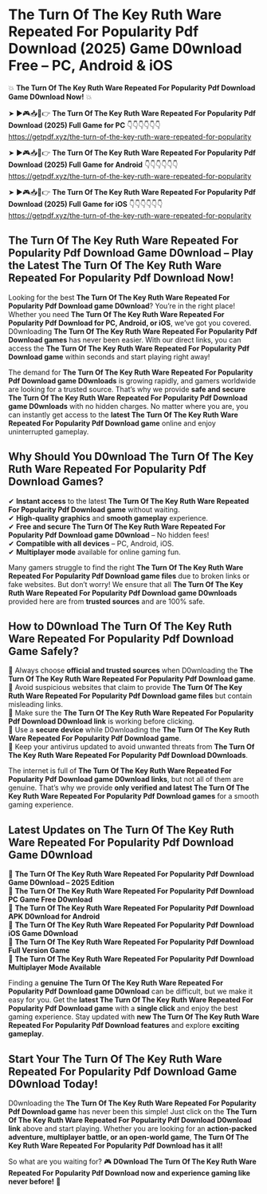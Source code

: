 # The Turn Of The Key Ruth Ware Repeated For Popularity Pdf Download (2025) Game D0wnload Free – PC, Android & iOS

💥 **The Turn Of The Key Ruth Ware Repeated For Popularity Pdf Download Game D0wnload Now!** 💥  

➤ ►🎮📥📱👉 **The Turn Of The Key Ruth Ware Repeated For Popularity Pdf Download (2025) Full Game for PC** 👇👇👇👇👇👇  
https://getpdf.xyz/the-turn-of-the-key-ruth-ware-repeated-for-popularity  

➤ ►🎮📥📱👉 **The Turn Of The Key Ruth Ware Repeated For Popularity Pdf Download (2025) Full Game for Android** 👇👇👇👇👇👇  
https://getpdf.xyz/the-turn-of-the-key-ruth-ware-repeated-for-popularity  

➤ ►🎮📥📱👉 **The Turn Of The Key Ruth Ware Repeated For Popularity Pdf Download (2025) Full Game for iOS** 👇👇👇👇👇👇  
https://getpdf.xyz/the-turn-of-the-key-ruth-ware-repeated-for-popularity  

## The Turn Of The Key Ruth Ware Repeated For Popularity Pdf Download Game D0wnload – Play the Latest The Turn Of The Key Ruth Ware Repeated For Popularity Pdf Download Now!

Looking for the best **The Turn Of The Key Ruth Ware Repeated For Popularity Pdf Download game D0wnload**? You’re in the right place! Whether you need **The Turn Of The Key Ruth Ware Repeated For Popularity Pdf Download for PC, Android, or iOS**, we’ve got you covered. D0wnloading **The Turn Of The Key Ruth Ware Repeated For Popularity Pdf Download games** has never been easier. With our direct links, you can access the **The Turn Of The Key Ruth Ware Repeated For Popularity Pdf Download game** within seconds and start playing right away!  

The demand for **The Turn Of The Key Ruth Ware Repeated For Popularity Pdf Download game D0wnloads** is growing rapidly, and gamers worldwide are looking for a trusted source. That’s why we provide **safe and secure The Turn Of The Key Ruth Ware Repeated For Popularity Pdf Download game D0wnloads** with no hidden charges. No matter where you are, you can instantly get access to the **latest The Turn Of The Key Ruth Ware Repeated For Popularity Pdf Download game** online and enjoy uninterrupted gameplay.  

## **Why Should You D0wnload The Turn Of The Key Ruth Ware Repeated For Popularity Pdf Download Games?**  

✔ **Instant access** to the latest **The Turn Of The Key Ruth Ware Repeated For Popularity Pdf Download game** without waiting.  
✔ **High-quality graphics** and **smooth gameplay** experience.  
✔ **Free and secure The Turn Of The Key Ruth Ware Repeated For Popularity Pdf Download game D0wnload** – No hidden fees!  
✔ **Compatible with all devices** – PC, Android, iOS.  
✔ **Multiplayer mode** available for online gaming fun.  

Many gamers struggle to find the right **The Turn Of The Key Ruth Ware Repeated For Popularity Pdf Download game files** due to broken links or fake websites. But don’t worry! We ensure that all **The Turn Of The Key Ruth Ware Repeated For Popularity Pdf Download game D0wnloads** provided here are from **trusted sources** and are 100% safe.  

## **How to D0wnload The Turn Of The Key Ruth Ware Repeated For Popularity Pdf Download Game Safely?**  

📌 Always choose **official and trusted sources** when D0wnloading the **The Turn Of The Key Ruth Ware Repeated For Popularity Pdf Download game**.  
📌 Avoid suspicious websites that claim to provide **The Turn Of The Key Ruth Ware Repeated For Popularity Pdf Download game files** but contain misleading links.  
📌 Make sure the **The Turn Of The Key Ruth Ware Repeated For Popularity Pdf Download D0wnload link** is working before clicking.  
📌 Use a **secure device** while D0wnloading the **The Turn Of The Key Ruth Ware Repeated For Popularity Pdf Download game**.  
📌 Keep your antivirus updated to avoid unwanted threats from **The Turn Of The Key Ruth Ware Repeated For Popularity Pdf Download D0wnloads**.  

The internet is full of **The Turn Of The Key Ruth Ware Repeated For Popularity Pdf Download game D0wnload links**, but not all of them are genuine. That’s why we provide **only verified and latest The Turn Of The Key Ruth Ware Repeated For Popularity Pdf Download games** for a smooth gaming experience.  

## **Latest Updates on The Turn Of The Key Ruth Ware Repeated For Popularity Pdf Download Game D0wnload**  

🔹 **The Turn Of The Key Ruth Ware Repeated For Popularity Pdf Download Game D0wnload – 2025 Edition**  
🔹 **The Turn Of The Key Ruth Ware Repeated For Popularity Pdf Download PC Game Free D0wnload**  
🔹 **The Turn Of The Key Ruth Ware Repeated For Popularity Pdf Download APK D0wnload for Android**  
🔹 **The Turn Of The Key Ruth Ware Repeated For Popularity Pdf Download iOS Game D0wnload**  
🔹 **The Turn Of The Key Ruth Ware Repeated For Popularity Pdf Download Full Version Game**  
🔹 **The Turn Of The Key Ruth Ware Repeated For Popularity Pdf Download Multiplayer Mode Available**  

Finding a **genuine The Turn Of The Key Ruth Ware Repeated For Popularity Pdf Download game D0wnload** can be difficult, but we make it easy for you. Get the **latest The Turn Of The Key Ruth Ware Repeated For Popularity Pdf Download game** with a **single click** and enjoy the best gaming experience. Stay updated with **new The Turn Of The Key Ruth Ware Repeated For Popularity Pdf Download features** and explore **exciting gameplay**.  

## **Start Your The Turn Of The Key Ruth Ware Repeated For Popularity Pdf Download Game D0wnload Today!**  

D0wnloading the **The Turn Of The Key Ruth Ware Repeated For Popularity Pdf Download game** has never been this simple! Just click on the **The Turn Of The Key Ruth Ware Repeated For Popularity Pdf Download D0wnload link** above and start playing. Whether you are looking for an **action-packed adventure, multiplayer battle, or an open-world game**, **The Turn Of The Key Ruth Ware Repeated For Popularity Pdf Download has it all!**  

So what are you waiting for? 🎮 **D0wnload The Turn Of The Key Ruth Ware Repeated For Popularity Pdf Download now and experience gaming like never before!** 🚀  